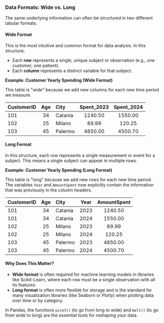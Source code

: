 ### Data Formats: Wide vs. Long

The same underlying information can often be structured in two different tabular formats. 

#### Wide Format

This is the most intuitive and common format for data analysis. In this structure:
* Each **row** represents a single, unique subject or observation (e.g., one customer, one patient).
* Each **column** represents a distinct variable for that subject.

**Example: Customer Yearly Spending (Wide Format)**

This table is "wide" because we add new columns for each new time period we measure.

| CustomerID | Age | City    | Spent_2023 | Spent_2024 |
| :--------- | :-: | :------ | :--------: | :--------: |
| 101        | 34  | Catania | 1240.50    | 1550.00    |
| 102        | 25  | Milano  | 89.99      | 120.25     |
| 103        | 45  | Palermo | 4850.00    | 4500.70    |


#### Long Format

In this structure, each row represents a single measurement or event for a subject. This means a single subject can appear in multiple rows.

**Example: Customer Yearly Spending (Long Format)**

This table is "long" because we add new rows for each new time period. The variables `Year` and `AmountSpent` now explicitly contain the information that was previously in the column headers.

| CustomerID | Age | City    | Year | AmountSpent |
| :--------- | :-: | :------ | :--: | :---------: |
| 101        | 34  | Catania | 2023 | 1240.50     |
| 101        | 34  | Catania | 2024 | 1550.00     |
| 102        | 25  | Milano  | 2023 | 89.99       |
| 102        | 25  | Milano  | 2024 | 120.25      |
| 103        | 45  | Palermo | 2023 | 4850.00     |
| 103        | 45  | Palermo | 2024 | 4500.70     |


#### Why Does This Matter?

* **Wide format** is often required for machine learning models in libraries like Scikit-Learn, where each row must be a single observation with all its features.
* **Long format** is often more flexible for storage and is the standard for many visualization libraries (like Seaborn or Plotly) when plotting data over time or by category.

In Pandas, the functions `pivot()` (to go from long to wide) and `melt()` (to go from wide to long) are the essential tools for reshaping your data.